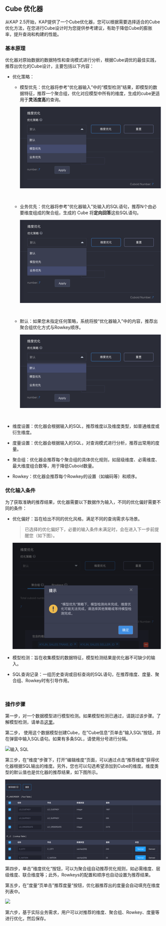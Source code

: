 ## Cube 优化器

从KAP 2.5开始，KAP提供了一个Cube优化器，您可以根据需要选择适合的Cube优化方法，在您进行Cube设计时为您提供参考建议，有助于降低Cube的膨胀率，提升查询和构建的性能。

### 基本原理

优化器对原始数据的数据特性和查询模式进行分析，根据Cube调优的最佳实践，推荐出优化的Cube设计，主要包括以下内容：

- 优化策略：

  - 模型优先：优化器将参考“优化器输入”中的“模型检测”结果，即模型的数据特征，推荐一个聚合组，优化对应模型中所有的维度，生成的cube更适用于**灵活度高**的查询。

    ![模型优先](images/Cube_optimizer/updated_cn_2.png)

    ​

  - 业务优先：优化器将参考“优化器输入”处输入的SQL语句，推荐N个由必要维度组成的聚合组，生成的 Cube 将**定向回答**这些SQL语句。

    ![业务优先](images/Cube_optimizer/updated_cn_3.png)

    ​

  - 默认：如果您未指定任何策略，系统将按“优化器输入”中的内容，推荐出聚合组优化方式与Rowkey顺序。 

    ![默认](images/Cube_optimizer/updated_cn_1.png)

  ​

- 维度设置：优化器会根据输入的SQL，推荐维度以及维度类型，如普通维度或衍生维度。

- 度量设置：优化器会根据输入的SQL，对查询模式进行分析，推荐出常用的度量。

- 聚合组：优化器会推荐每个聚合组的具体优化规则，如层级维度、必需维度、最大维度组合数等，用于降低Cuboid数量。

- Rowkey：优化器会推荐每个Rowkey的设置（如编码等）和顺序。



### 优化输入条件

为了获取准确的推荐结果，优化器需要以下数据作为输入，不同的优化偏好需要不同的条件：

- 优化偏好：旨在给出不同的优化风格，满足不同的查询需求与场景。

  > 已选择的优化偏好下，必要的输入条件未满足时，会在进入下一步前提醒您（如下图）。

  ![提示信息](images/Cube_optimizer/updated_cn_4.png)

- 模型检测：旨在收集模型的数据特征，模型检测结果是优化器不可缺少的输入。

- SQL查询记录：一组历史查询或目标查询的SQL语句，在推荐维度、度量、聚合组、Rowkey时有引导作用。

  ​



### 操作步骤

第一步，对一个数据模型进行模型检测。如果模型检测已通过，请跳过该步骤。了解模型检测，请单击[这里](../model_check.cn.md)。

第二步， 使用这个数据模型创建Cube，在”Cube信息“页单击”输入SQL“按钮，并在弹窗中输入SQL语句。如果有多条SQL，请使用分号进行分隔。

![输入 SQL](images/Cube_optimizer/suggestion_sql.png)



第三步，在”维度“步骤下，打开”编辑维度“页面，可以通过点击“推荐维度”获得优化器根据SQL输出的维度。另外，您也可以勾选希望添加到Cube的维度。维度类型的默认值也是优化器的推荐结果，如下图所示。

![](images/Cube_optimizer/updated_cn_5.png)



第四步，单击”维度优化“按钮，可以为聚合组自动推荐优化规则，如必需维度、层级维度、联合维度等；此外，Rowkeys的配置和顺序也自动设置为推荐结果。

第五步，在”度量“页单击”推荐度量“按钮，优化器推荐出的度量会自动填充在维度列表中。

![](images/Cube_optimizer/CN_measure.png)

第六步，基于实际业务需求，用户可以对推荐的维度、聚合组、Rowkey、度量等进行优化，然后保存。

